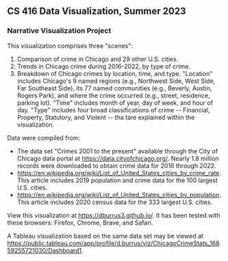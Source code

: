 ## CS 416 Data Visualization, Summer 2023
### Narrative Visualization Project

This visualization comprises three "scenes":
1. Comparison of crime in Chicago and 29 other U.S. cities.
2. Trends in Chicago crime during 2016-2022, by type of crime.
3. Breakdown of Chicago crimes by location, time, and type. "Location" includes Chicago's 9 named regions (e.g., Northwest Side, West Side, Far Southeast Side), its 77 named communities (e.g., Beverly, Austin, Rogers Park), and where the crime occurred (e.g., street, residence, parking lot). "Time" includes month of year, day of week, and hour of day. "Type" includes four broad classifications of crime -- Financial, Property, Statutory, and Violent -- tha tare explained within the visualization.

Data were compiled from:  
- The data set "Crimes 2001 to the present" available through the City of Chicago data portal at https://data.cityofchicago.org/. Nearly 1.8 million records were downloaded to obtain crime data for 2016 through 2022.
- https://en.wikipedia.org/wiki/List_of_United_States_cities_by_crime_rate. This article includes 2019 population and crime data for the 100 largest U.S. cities.
- https://en.wikipedia.org/wiki/List_of_United_States_cities_by_population. This article includes 2020 census data for the 333 largest U.S. cities.

View this visualization at https://dburrus3.github.io/. It has been tested with these browsers: Firefox, Chrome, Brave, and Safari.

A Tableau visualization based on the same data set may be viewed at https://public.tableau.com/app/profile/d.burrus/viz/ChicagoCrimeStats_16859255721030/Dashboard1. 
